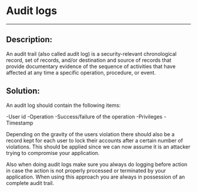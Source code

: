 # Audit logs
-------

## Description:

An audit trail (also called audit log) is a security-relevant chronological record,
set of records, and/or destination and source of records that provide documentary
evidence of the sequence of activities that have affected at any time a specific operation,
procedure, or event.


## Solution:

An audit log should contain the following items:

-User id
-Operation
-Success/failure of the operation
-Privileges
-Timestamp

Depending on the gravity of the users violation there should also be a record kept for
each user to lock their accounts after a certain number of violations. This should be
applied since we can now assume it is an attacker trying to compromise your application.

Also when doing audit logs make sure you always do logging before action in case the
action is not properly processed or terminated by your application. When using this
approach you are always in possession of an complete audit trail.
